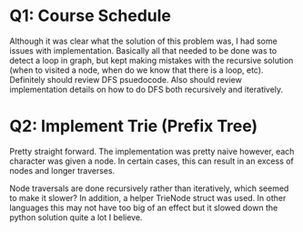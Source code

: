 
# Q1: Course Schedule

Although it was clear what the solution of this problem was, I had some issues
with implementation. Basically all that needed to be done was to detect a loop
in graph, but kept making mistakes with the recursive solution (when to visited
a node, when do we know that there is a loop, etc). Definitely should review
DFS psuedocode. Also should review implementation details on how to do DFS both
recursively and iteratively.

# Q2: Implement Trie (Prefix Tree)

Pretty straight forward. The implementation was pretty naive however, each
character was given a node. In certain cases, this can result in an excess of
nodes and longer traverses.

Node traversals are done recursively rather than iteratively, which seemed to
make it slower? In addition, a helper TrieNode struct was used. In other
languages this may not have too big of an effect but it slowed down the python
solution quite a lot I believe.
